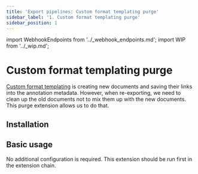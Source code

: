 ```yaml
---
title: 'Export pipelines: Custom format templating purge'
sidebar_label: '1. Custom format templating purge'
sidebar_position: 1
---
```


import WebhookEndpoints from '../\_webhook_endpoints.md';
import WIP from '../\_wip.md';

# Custom format templating purge

[Custom format templating](./custom-format-templating.md) is creating new documents and saving their links into the annotation metadata. However, when re-exporting, we need to clean up the old documents not to mix them up with the new documents. This purge extension allows us to do that.

## Installation

<WIP />

<WebhookEndpoints
  eu1="https://elis.custom-format-templating-purge.rossum-ext.app/"
  eu2="https://shared-eu2.custom-format-templating-purge.rossum-ext.app/"
  us="https://us.custom-format-templating-purge.rossum-ext.app/"
  jp="https://shared-jp.custom-format-templating-purge.rossum-ext.app/"
/>

## Basic usage

No additional configuration is required. This extension should be run first in the extension chain.
